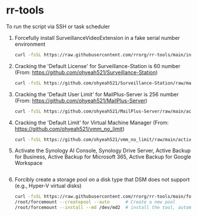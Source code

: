 # rr-tools


To run the script via SSH or task scheduler

1. Forcefully install SurveillanceVideoExtension in a fake serial number environment
    ```bash
    curl -fsSL https://raw.githubusercontent.com/rrorg/rr-tools/main/installsve -o /root/installsve && chmod +x /root/installsve && /root/installsve
    ```

2. Cracking the 'Default License' for Surveillance-Station is 60 number (From: https://github.com/ohyeah521/Surveillance-Station)
    ```bash
    curl -fsSL https://github.com/ohyeah521/Surveillance-Station/raw/main/activated.sh | bash
    ```

3. Cracking the 'Default User Limit' for MailPlus-Server is 256 number (From: https://github.com/ohyeah521/MailPlus-Server)
    ```bash
    curl -fsSL https://github.com/ohyeah521/MailPlus-Server/raw/main/activated.sh | bash
    ```

4. Cracking the 'Default Limit' for Virtual Machine Manager (From: https://github.com/ohyeah521/vmm_no_limit)
    ```bash
    curl -fsSL https://github.com/ohyeah521/vmm_no_limit/raw/main/activated.sh | bash
    ```

5. Activate the Synology AI Console, Synology Drive Server, Active Backup for Business, Active Backup for Microsoft 365, Active Backup for Google Workspace
    ```bash
    ```

6. Forcibly create a storage pool on a disk type that DSM does not support (e.g., Hyper-V virtual disks)
    ```bash
    curl -fsSL https://raw.githubusercontent.com/rrorg/rr-tools/main/forcemount -o /root/forcemount && chmod +x /root/forcemount
    /root/forcemount --createpool --auto      # Create a new pool
    /root/forcemount --install --md /dev/md2  # install the tool, automatically mounts the pool on system startup
    ```
